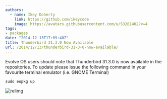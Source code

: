 ```yaml
---
authors:
  - name: Ikey Doherty
    link: https://github.com/ikeycode
    image: https://avatars.githubusercontent.com/u/53261402?v=4
tags:
- packages
date: "2014-12-13T17:09:40Z"
title: Thunderbird 31.3.0 Now Available
url: /2014/12/13/thunderbird-31-3-0-now-available/
---
```


Evolve OS users should note that Thunderbird 31.3.0 is now available in the repositories. To update please issue the following command in your favourite terminal 
emulator (i.e. GNOME Terminal)

```
sudo eopkg up
```

![relimg](Screenshot-from-2014-12-13-170351.png)